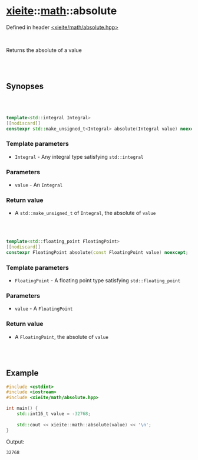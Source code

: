 # [xieite](../xieite.md)::[math](../math.md)::absolute
Defined in header [<xieite/math/absolute.hpp>](../../include/xieite/math/absolute.hpp)

<br/>

Returns the absolute of a value

<br/><br/>

## Synopses

<br/><br/>

```cpp
template<std::integral Integral>
[[nodiscard]]
constexpr std::make_unsigned_t<Integral> absolute(Integral value) noexcept;
```
### Template parameters
- `Integral` - Any integral type satisfying `std::integral`
### Parameters
- `value` - An `Integral`
### Return value
- A `std::make_unsigned_t` of `Integral`, the absolute of `value`

<br/><br/>

```cpp
template<std::floating_point FloatingPoint>
[[nodiscard]]
constexpr FloatingPoint absolute(const FloatingPoint value) noexcept;
```
### Template parameters
- `FloatingPoint` - A floating point type satisfying `std::floating_point`
### Parameters
- `value` - A `FloatingPoint`
### Return value
- A `FloatingPoint`, the absolute of `value`

<br/><br/>

## Example
```cpp
#include <cstdint>
#include <iostream>
#include <xieite/math/absolute.hpp>

int main() {
	std::int16_t value = -32768;
	
	std::cout << xieite::math::absolute(value) << '\n';
}
```
Output:
```
32768
```
